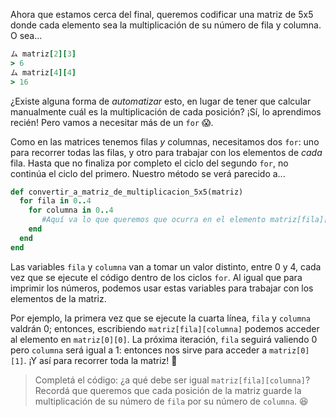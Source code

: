 Ahora que estamos cerca del final, queremos codificar una matriz de 5x5 donde cada elemento sea la multiplicación de su número de fila y columna. O sea…

```ruby
ム matriz[2][3]
> 6
ム matriz[4][4]
> 16
```

¿Existe alguna forma de *automatizar* esto, en lugar de tener que calcular manualmente cuál es la multiplicación de cada posición? ¡Sí, lo aprendimos recién! Pero vamos a necesitar más de un `for` :scream:.

Como en las matrices tenemos filas *y* columnas, necesitamos dos `for`: uno para recorrer todas las filas, y otro para trabajar con los elementos de *cada* fila. Hasta que no finaliza por completo el ciclo del segundo `for`, no continúa el ciclo del primero. Nuestro método se verá parecido a...

```ruby
def convertir_a_matriz_de_multiplicacion_5x5(matriz)
  for fila in 0..4
    for columna in 0..4
       #Aquí va lo que queremos que ocurra en el elemento matriz[fila][columna]
    end
  end
end
```

Las variables `fila` y `columna` van a tomar un valor distinto, entre 0 y 4, cada vez que se ejecute el código dentro de los ciclos `for`. Al igual que para imprimir los números, podemos usar estas variables para trabajar con los elementos de la matriz.

Por ejemplo, la primera vez que se ejecute la cuarta línea, `fila` y `columna` valdrán 0; entonces, escribiendo `matriz[fila][columna]` podemos acceder al elemento en `matriz[0][0]`. La próxima iteración, `fila` seguirá valiendo 0 pero `columna` será igual a 1: entonces nos sirve para acceder a `matriz[0][1]`. ¡Y así para recorrer toda la matriz! :tada:

> Completá el código: ¿a qué debe ser igual `matriz[fila][columna]`? Recordá que queremos que cada posición de la matriz guarde la multiplicación de su número de `fila` por su número de `columna`. :satisfied: